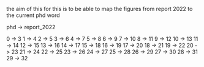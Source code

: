 the aim of this for this is to be able to map the figures from report 2022 to the current phd word


phd -> report_2022

0   -> 3
1   -> 4
2   -> 5
3   -> 6
4   -> 7
5   -> 8
6   -> 9
7   -> 10
8   -> 11
9   -> 12
10  -> 13
11  -> 14
12  -> 15
13  -> 16
14  -> 17
15  -> 18
16  -> 19
17  -> 20
18  -> 21
19  -> 22
20  -> 23
21  -> 24
22  -> 25
23  -> 26
24  -> 27
25  -> 28
26  -> 29
27  -> 30
28  -> 31
29  -> 32